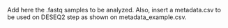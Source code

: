 Add here the .fastq samples to be analyzed. 
Also, insert a metadata.csv to be used on DESEQ2 step as shown on metadata_example.csv.